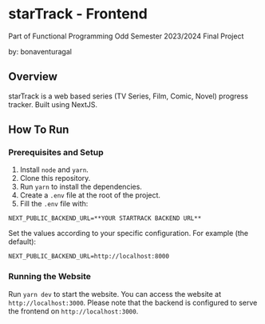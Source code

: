 # starTrack - Frontend

Part of Functional Programming Odd Semester 2023/2024 Final Project

by: bonaventuragal

## Overview

starTrack is a web based series (TV Series, Film, Comic, Novel) progress tracker. Built using NextJS.

## How To Run

### Prerequisites and Setup

1. Install `node` and `yarn`.
2. Clone this repository.
3. Run `yarn` to install the dependencies.
4. Create a `.env` file at the root of the project.
5. Fill the `.env` file with:
```env
NEXT_PUBLIC_BACKEND_URL=**YOUR STARTRACK BACKEND URL**
```

Set the values according to your specific configuration. For example (the default):

```env
NEXT_PUBLIC_BACKEND_URL=http://localhost:8000
```

### Running the Website

Run `yarn dev` to start the website. You can access the website at `http://localhost:3000`. Please note that the backend is configured to serve the frontend on `http://localhost:3000`.
